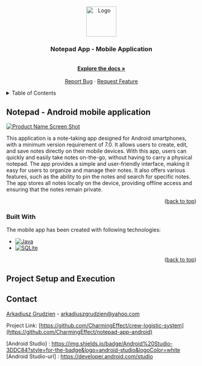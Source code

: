 
<a name="readme-top"></a>


<br />
<div align="center">
  <a href="https://github.com/CharmingEffect/crew-logistic-system">
    <img src="frontend/public/favicon.png" alt="Logo" width="80" height="80">
  </a>

  <h3 align="center">Notepad App - Mobile Application</h3>

  <p align="center">
    <br />
    <a href="https://github.com/CharmingEffect/crew-logistic-system"><strong>Explore the docs »</strong></a>
    <br />
    <br />
    <a href="https://arkadius.one/">Report Bug</a>
    ·
    <a href="https://arkadius.one/">Request Feature</a>
  </p>
</div>



<!-- TABLE OF CONTENTS -->
<details>
  <summary>Table of Contents</summary>
  <ol>
    <li>
      <a href="#about-the-project">Notepad App - Mobile Application</a>
      <ul>
        <li><a href="#built-with">Built With</a></li>
      </ul>
    </li>
    <li>
      <a href="#getting-started">Getting Started</a>
      <ul>
        <li><a href="#prerequisites">Prerequisites</a></li>
        <li><a href="#installation">Installation</a></li>
      </ul>
    </li>
    <li><a href="#license">License</a></li>
    <li><a href="#contact">Contact</a></li>
  
  </ol>
</details>



<!-- ABOUT THE PROJECT -->
## Notepad - Android mobile application

[![Product Name Screen Shot][product-screenshot]](https://cls.arkadius.one/)


This application is a note-taking app designed for Android smartphones, with a minimum version requirement of 7.0. It allows users to create, edit, and save notes directly on their mobile devices. With this app, users can quickly and easily take notes on-the-go, without having to carry a physical notepad.
The app provides a simple and user-friendly interface, making it easy for users to organize and manage their notes. It also offers various features, such as the ability to pin the notes and search for specific notes.
The app stores all notes locally on the device, providing offline access and ensuring that the notes remain private.



<p align="right">(<a href="#readme-top">back to top</a>)</p>

<!-- STACK TECHNOLOGIES -->

### Built With

The mobile app has been created with following technologies:

* [![Java][Java]][Java-url]
* [![SQLite][SQLite]][SQLite-url]






<p align="right">(<a href="#readme-top">back to top</a>)</p>



<!-- GETTING STARTED -->
## Project Setup and Execution









<!-- LICENSE -->
<!-- ## License

Distributed under the MIT License. See `LICENSE.txt` for more information.

 -->



<!-- CONTACT -->
## Contact

[Arkadiusz Grudzien](https://arkadius.one) - arkadiuszgrudzien@yahoo.com

Project Link: [https://github.com/CharmingEffect/crew-logistic-system](https://github.com/CharmingEffect/notepad-app-android)





<!-- MARKDOWN LINKS & IMAGES -->
<!-- https://www.markdownguide.org/basic-syntax/#reference-style-links -->
[contributors-shield]: https://img.shields.io/github/contributors/othneildrew/Best-README-Template.svg?style=for-the-badge
[contributors-url]: https://github.com/othneildrew/Best-README-Template/graphs/contributors
[forks-shield]: https://img.shields.io/github/forks/othneildrew/Best-README-Template.svg?style=for-the-badge
[forks-url]: https://github.com/othneildrew/Best-README-Template/network/members
[stars-shield]: https://img.shields.io/github/stars/othneildrew/Best-README-Template.svg?style=for-the-badge
[stars-url]: https://github.com/othneildrew/Best-README-Template/stargazers
[issues-shield]: https://img.shields.io/github/issues/othneildrew/Best-README-Template.svg?style=for-the-badge
[issues-url]: https://github.com/othneildrew/Best-README-Template/issues
[license-shield]: https://img.shields.io/github/license/othneildrew/Best-README-Template.svg?style=for-the-badge
[license-url]: https://github.com/othneildrew/Best-README-Template/blob/master/LICENSE.txt
[linkedin-shield]: https://img.shields.io/badge/-LinkedIn-black.svg?style=for-the-badge&logo=linkedin&colorB=555
[linkedin-url]: https://linkedin.com/in/othneildrew
[product-screenshot]: frontend/public/cls.png
[Java]: https://img.shields.io/badge/java-%23ED8B00.svg?style=for-the-badge&logo=openjdk&logoColor=white
[Java-url]: https://www.java.com/en/
[SQLite]: https://img.shields.io/badge/SQLite-07405E?style=for-the-badge&logo=sqlite&logoColor=white
[SQLite-url]: https://www.sqlite.org/index.html
[Android Studio] : https://img.shields.io/badge/Android%20Studio-3DDC84?style=for-the-badge&logo=android-studio&logoColor=white
[Android Studio-url] : https://developer.android.com/studio




